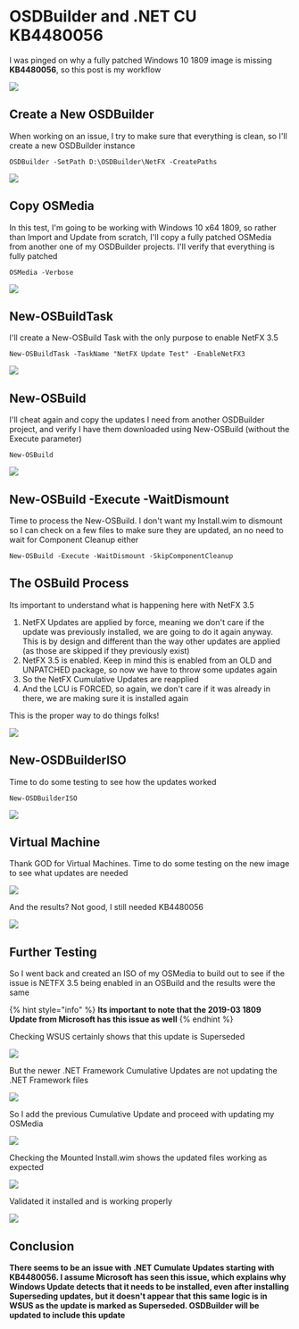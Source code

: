 # OSDBuilder and .NET CU KB4480056

I was pinged on why a fully patched Windows 10 1809 image is missing **KB4480056**, so this post is my workflow

![](../../.gitbook/assets/image%20%2889%29.png)

## Create a New OSDBuilder

When working on an issue, I try to make sure that everything is clean, so I'll create a new OSDBuilder instance

```text
OSDBuilder -SetPath D:\OSDBuilder\NetFX -CreatePaths
```

![](../../.gitbook/assets/image%20%28103%29.png)

## Copy OSMedia

In this test, I'm going to be working with Windows 10 x64 1809, so rather than Import and Update from scratch, I'll copy a fully patched OSMedia from another one of my OSDBuilder projects.  I'll verify that everything is fully patched

```text
OSMedia -Verbose
```

![](../../.gitbook/assets/image%20%28292%29.png)

## New-OSBuildTask

I'll create a New-OSBuild Task with the only purpose to enable NetFX 3.5

```text
New-OSBuildTask -TaskName "NetFX Update Test" -EnableNetFX3
```

![](../../.gitbook/assets/image%20%28246%29.png)

## New-OSBuild

I'll cheat again and copy the updates I need from another OSDBuilder project, and verify I have them downloaded using New-OSBuild \(without the Execute parameter\)

```text
New-OSBuild
```

![](../../.gitbook/assets/image%20%28198%29.png)

## New-OSBuild -Execute -WaitDismount

Time to process the New-OSBuild.  I don't want my Install.wim to dismount so I can check on a few files to make sure they are updated, an no need to wait for Component Cleanup either

```text
New-OSBuild -Execute -WaitDismount -SkipComponentCleanup
```

## The OSBuild Process

Its important to understand what is happening here with NetFX 3.5

1. NetFX Updates are applied by force, meaning we don't care if the update was previously installed, we are going to do it again anyway.  This is by design and different than the way other updates are applied \(as those are skipped if they previously exist\)
2. NetFX 3.5 is enabled.  Keep in mind this is enabled from an OLD and UNPATCHED package, so now we have to throw some updates again
3. So the NetFX Cumulative Updates are reapplied
4. And the LCU is FORCED, so again, we don't care if it was already in there, we are making sure it is installed again

This is the proper way to do things folks!

![](../../.gitbook/assets/image%20%28217%29.png)

## New-OSDBuilderISO

Time to do some testing to see how the updates worked

```text
New-OSDBuilderISO
```

![](../../.gitbook/assets/image%20%2841%29.png)

## Virtual Machine

Thank GOD for Virtual Machines.  Time to do some testing on the new image to see what updates are needed

![](../../.gitbook/assets/image%20%28239%29.png)

And the results?  Not good, I still needed KB4480056

![](../../.gitbook/assets/image%20%28124%29.png)

## Further Testing

So I went back and created an ISO of my OSMedia to build out to see if the issue is NETFX 3.5 being enabled in an OSBuild and the results were the same

{% hint style="info" %}
**Its important to note that the 2019-03 1809 Update from Microsoft has this issue as well**
{% endhint %}

Checking WSUS certainly shows that this update is Superseded

![](../../.gitbook/assets/image%20%2834%29.png)

But the newer .NET Framework Cumulative Updates are not updating the .NET Framework files

![](../../.gitbook/assets/image%20%28218%29.png)

So I add the previous Cumulative Update and proceed with updating my OSMedia

![](../../.gitbook/assets/image%20%2864%29.png)

Checking the Mounted Install.wim shows the updated files working as expected

![](../../.gitbook/assets/image%20%2851%29.png)

Validated it installed and is working properly

![](../../.gitbook/assets/image%20%28184%29.png)

## Conclusion

**There seems to be an issue with .NET Cumulate Updates starting with KB4480056.  I assume Microsoft has seen this issue, which explains why Windows Update detects that it needs to be installed, even after installing Superseding updates, but it doesn't appear that this same logic is in WSUS as the update is marked as Superseded.  OSDBuilder will be updated to include this update**



